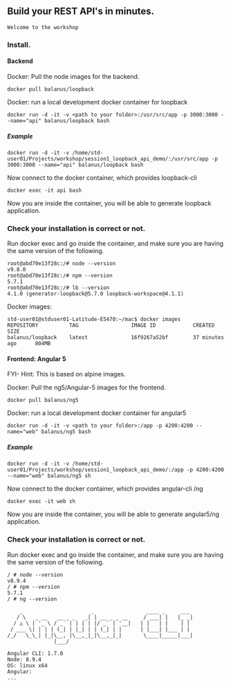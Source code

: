 ## Build your REST API's in minutes.

```
Welcome to the workshop 
```

### Install.

#### Backend

Docker: Pull the node images for the backend.
```
docker pull balanus/loopback
```

Docker: run a local development docker container for loopback
```
docker run -d -it -v <path to your folder>:/usr/src/app -p 3000:3000 --name="api" balanus/loopback bash
```

##### Example
```
docker run -d -it -v /home/std-user01/Projects/workshop/session1_loopback_api_demo/:/usr/src/app -p 3000:3000 --name="api" balanus/loopback bash
```

Now connect to the docker container, which provides loopback-cli

```
docker exec -it api bash
```

Now you are inside the container, you will be able to generate loopback application.

### Check your installation is correct or not.

Run docker exec and go inside the container, and make sure you are having the same version of the following.
```
root@abd70e13f28c:/# node --version
v9.8.0
root@abd70e13f28c:/# npm --version
5.7.1
root@abd70e13f28c:/# lb --version
4.1.0 (generator-loopback@5.7.0 loopback-workspace@4.1.1)
```
 
Docker images:
```
std-user01@stduser01-Latitude-E5470:~/mac$ docker images
REPOSITORY          TAG                 IMAGE ID            CREATED             SIZE
balanus/loopback    latest              16f9267a52bf        37 minutes ago      804MB
```


#### Frontend: Angular 5
FYI- Hint: This is based on alpine images.

Docker: Pull the ng5/Angular-5 images for the frontend.
```
docker pull balanus/ng5
```

Docker: run a local development docker container for angular5
```
docker run -d -it -v <path to your folder>:/app -p 4200:4200 --name="web" balanus/ng5 bash
```
##### Example
```
docker run -d -it -v /home/std-user01/Projects/workshop/session1_loopback_api_demo/:/app -p 4200:4200 --name="web" balanus/ng5 sh
```

Now connect to the docker container, which provides angular-cli /ng

```
docker exec -it web sh
```

Now you are inside the container, you will be able to generate angular5/ng application.

### Check your installation is correct or not.

Run docker exec and go inside the container, and make sure you are having the same version of the following.
```
/ # node --version
v8.9.4
/ # npm --version
5.7.1
/ # ng --version

    _                      _                 ____ _     ___
   / \   _ __   __ _ _   _| | __ _ _ __     / ___| |   |_ _|
  / △ \ | '_ \ / _` | | | | |/ _` | '__|   | |   | |    | |
 / ___ \| | | | (_| | |_| | | (_| | |      | |___| |___ | |
/_/   \_\_| |_|\__, |\__,_|_|\__,_|_|       \____|_____|___|
               |___/
    
Angular CLI: 1.7.0
Node: 8.9.4
OS: linux x64
Angular: 
...


```